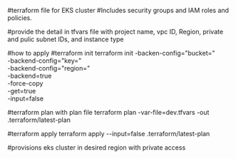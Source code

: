 #terraform file for EKS cluster
#Includes security groups and IAM roles and policies.


#provide the detail in tfvars file with project name, vpc ID, Region, private and pulic subnet IDs, and instance type 


#how to apply
#terraform init
terraform init -backen-config="bucket=<S3 bucket name in the same region>" \
            -backend-config="key=<S3 key>" \
            -backend-config="region=<s3 bucket region>" \
            -backend=true \
            -force-copy \
            -get=true \
            -input=false

#terraform plan with plan file
terraform plan -var-file=dev.tfvars -out .terraform/latest-plan

#terraform apply
terraform apply --input=false .terraform/latest-plan

#provisions eks cluster in desired region with private access 
